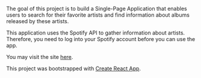 The goal of this project is to build a Single-Page Application that enables users to search for their favorite artists and find information about albums released by these artists.

This application uses the Spotify API to gather information about artists. Therefore, you need to log into your Spotify account before you can use the app.

You may visit the site [here](https://tra38.github.io/Spotify-Albums).

This project was bootstrapped with [Create React App](https://github.com/facebookincubator/create-react-app).